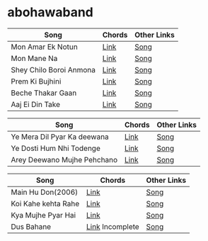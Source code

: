 # abohawaband 

Song          | Chords       | Other Links
------------- | -------------|-------------
Mon Amar Ek Notun | [Link](https://tabs.ultimate-guitar.com/user/tab/view?h=K6pXBN0Rqc-zEZGHafCzsxk8) | [Song](https://www.youtube.com/watch?v=vAsjGWro1os/)
Mon Mane Na  | [Link](https://github.com/ashish1sasmal/abohawa.github.io/blob/main/Mon%20Mane%20Na%20(1).pdf) | [Song](https://www.youtube.com/watch?v=V32Xi0hq2P8)
Shey Chilo Boroi Anmona | [Link](https://github.com/ashish1sasmal/abohawa.github.io/blob/main/Shey%20Chilo%20Boroi%20Anmona.pdf) | [Song](https://www.youtube.com/watch?v=-dauLSmMPBg)
Prem Ki Bujhini | [Link](https://github.com/ashish1sasmal/abohawa.github.io/blob/main/Prem%20Ki%20Bujhini.pdf) | [Song](https://www.youtube.com/watch?v=h2hRsBY1kVM)
Beche Thakar Gaan | [Link](https://github.com/ashish1sasmal/abohawa.github.io/blob/main/Benche%20Thakar%20Gaan.pdf) | [Song](https://www.youtube.com/watch?v=ep52mT-w_TI)
Aaj Ei Din Take | [Link](https://tabs.ultimate-guitar.com/tab/misc-soundtrack/antaraley-aaj-ei-din-take-chords-4404749) | [Song](https://youtu.be/fC39tRTZqds?si=kwTR3bnZL3Y_MXXc&t=21)

Song          | Chords       | Other Links
------------- | -------------|-------------
Ye Mera Dil Pyar Ka deewana | [Link](https://tabs.ultimate-guitar.com/tab/kishore-kumar/yeh-mera-dil-pyar-ka-deewana-chords-2809400) | [Song](https://www.youtube.com/watch?v=I2dE5N6v-JY)
Ye Dosti Hum Nhi Todenge | [Link](https://wrytin.com/priyankayadav/yeh-dosti-chords-sholay-kishore-kumar-jhndxpyu) | [Song](https://www.youtube.com/watch?v=Gg6NMU4ivXM)
Arey Deewano Mujhe Pehchano | [Link](https://tabs.ultimate-guitar.com/tab/mohit-chouhan/are-diwano-mujeh-pehechano-chords-1110303) | [Song](https://www.youtube.com/watch?v=60LJ1HqNwKM)

Song          | Chords       | Other Links
------------- | -------------|-------------
Main Hu Don(2006) | [Link](https://www.indianguitartabs.com/chords/threads/sub-chords-for-main-hoon-don-from-the-movie-don.26043/) | [Song](https://www.youtube.com/watch?v=NZAi6QTNZtE)
Koi Kahe kehta Rahe | [Link](https://tabs.ultimate-guitar.com/tab/shankar-ehsaan-loy/koi-kahe-kehta-rahe-chords-1867191) | [Song](https://youtu.be/ctJI7pCbxAo?si=p98ltLlD0aIucsqn&t=16)
Kya Mujhe Pyar Hai | [Link](https://tabs.ultimate-guitar.com/tab/misc-soundtrack/woh-lamhe-kya-mujhe-pyaar-hai-chords-1997153) | [Song](https://www.youtube.com/watch?v=Gg6NMU4ivXM)
Dus Bahane | [Link](https://www.bajaoguitars.com/2012/06/dus-bhane-title-dus-guitar-chords.html) Incomplete | [Song](https://www.youtube.com/watch?v=qE3DfF66DNA)
